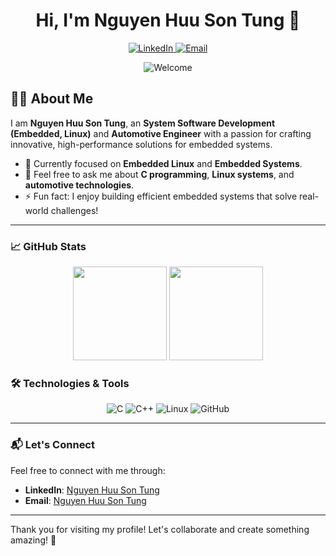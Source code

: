 <!-- Header Section -->

<h1 align="center">Hi, I'm Nguyen Huu Son Tung 👋</h1>
<p align="center">
  <a href="https://www.linkedin.com/in/tung-nguyen-nhs2014/">
    <img alt="LinkedIn" src="https://img.shields.io/badge/LinkedIn-Connect-blue?logo=linkedin&logoColor=white" />
  </a>
  <a href="mailto:tungnhs2014@gmail.com">
    <img alt="Email" src="https://img.shields.io/badge/Email-Get%20in%20touch-lightgrey?logo=gmail&logoColor=white" />
  </a>
</p>

<!-- Intro Section -->
<p align="center">
  <img src="https://github.com/tungnhs2014/tungnhs2014/blob/main/assets/welcome.gif?raw=true" alt="Welcome" />
</p>

## 👨‍💻 About Me

I am **Nguyen Huu Son Tung**, an **System Software Development (Embedded, Linux)** and **Automotive Engineer** with a passion for crafting innovative, high-performance solutions for embedded systems.

- 🌱 Currently focused on **Embedded Linux** and **Embedded Systems**.
- 💬 Feel free to ask me about **C programming**, **Linux systems**, and **automotive technologies**.
- ⚡ Fun fact: I enjoy building efficient embedded systems that solve real-world challenges!

---

### 📈 GitHub Stats

<!-- GitHub Stats Section -->

<div align="center">
  <img height="150" src="https://github-readme-stats.vercel.app/api?username=tungnhs2014&show_icons=true&hide_title=true&count_private=true&hide=prs&theme=radical" />
  <img height="150" src="https://github-readme-streak-stats.herokuapp.com/?user=tungnhs2014&theme=radical&hide_border=true" />
</div

---

### 🛠️ Technologies & Tools

<!-- Tools Section -->
<p align="center">
  <img alt="C" src="https://img.shields.io/badge/C-464646?logo=c&logoColor=white" />
  <img alt="C++" src="https://img.shields.io/badge/C++-00599C?logo=cplusplus&logoColor=white" />
  <img alt="Linux" src="https://img.shields.io/badge/Linux-FF6C00?logo=linux&logoColor=white" />
  <img alt="GitHub" src="https://img.shields.io/badge/GitHub-181717?logo=github&logoColor=white" />
</p>

---

### 📬 Let's Connect

Feel free to connect with me through:
- **LinkedIn**: [Nguyen Huu Son Tung](https://www.linkedin.com/in/tung-nguyen-nhs2014/)
- **Email**: [Nguyen Huu Son Tung](mailto:tungnhs2014@egmail.com)

---

Thank you for visiting my profile! Let's collaborate and create something amazing! 🚀
